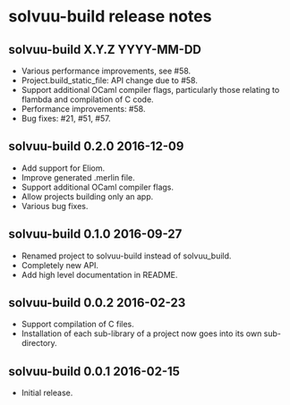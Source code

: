 # solvuu-build release notes

## solvuu-build X.Y.Z YYYY-MM-DD
* Various performance improvements, see #58.
* Project.build_static_file: API change due to #58.
* Support additional OCaml compiler flags, particularly those relating
  to flambda and compilation of C code.
* Performance improvements: #58.
* Bug fixes: #21, #51, #57.

## solvuu-build 0.2.0 2016-12-09
* Add support for Eliom.
* Improve generated .merlin file.
* Support additional OCaml compiler flags.
* Allow projects building only an app.
* Various bug fixes.

## solvuu-build 0.1.0 2016-09-27
* Renamed project to solvuu-build instead of solvuu_build.
* Completely new API.
* Add high level documentation in README.

## solvuu-build 0.0.2 2016-02-23
* Support compilation of C files.
* Installation of each sub-library of a project now goes into its own
  sub-directory.

## solvuu-build 0.0.1 2016-02-15
* Initial release.
